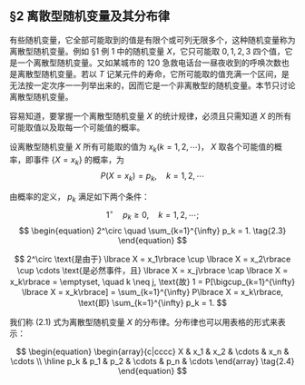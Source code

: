 ## §2 离散型随机变量及其分布律   

有些随机变量，它全部可能取到的值是有限个或可列无限多个，这种随机变量称为离散型随机变量。例如 §1 例 1 中的随机变量 $X$，它只可能取 $0, 1, 2, 3$ 四个值，它是一个离散型随机变量。又如某城市的 $120$ 急救电话台一昼夜收到的呼唤次数也是离散型随机变量。若以 $T$ 记某元件的寿命，它所可能取的值充满一个区间，是无法按一定次序一一列举出来的，因而它是一个非离散型的随机变量。本节只讨论离散型随机变量。

容易知道，要掌握一个离散型随机变量 $X$ 的统计规律，必须且只需知道 $X$ 的所有可能取值以及取每一个可能值的概率。

设离散型随机变量 $X$ 所有可能取的值为 $x_k (k = 1, 2, \cdots)$， $X$ 取各个可能值的概率，即事件 $\lbrace X = x_k\rbrace$ 的概率，为
$$
\begin{equation} 
P(X = x_k) = p_k, \quad k = 1, 2, \cdots  
\end{equation}
$$

由概率的定义， $p_k$ 满足如下两个条件：
$$
\begin{equation} 
1^\circ \quad p_k \geq 0, \quad k = 1, 2, \cdots; 
\tag{2.2}
\end{equation}
$$
$$
\begin{equation} 
2^\circ \quad \sum_{k=1}^{\infty} p_k = 1.
\tag{2.3}
\end{equation}
$$

$$
2^\circ \text{是由于} \lbrace X = x_1\rbrace \cup \lbrace X = x_2\rbrace \cup \cdots \text{是必然事件，且} \lbrace X = x_j\rbrace \cap \lbrace X = x_k\rbrace = \emptyset, \quad k \neq j, \text{故} 1 = P[\bigcup_{k=1}^{\infty} \lbrace X = x_k\rbrace] = \sum_{k=1}^{\infty} P\lbrace X = x_k\rbrace, \text{即} \sum_{k=1}^{\infty} p_k = 1.
$$

我们称 (2.1) 式为离散型随机变量 $X$ 的分布律。分布律也可以用表格的形式来表示：

$$
\begin{equation}  
\begin{array}{c|cccc}  
X & x_1 & x_2 & \cdots & x_n & \cdots \\  
\hline  
p_k & p_1 & p_2 & \cdots & p_n & \cdots  
\end{array}
\tag{2.4}  
\end{equation}
$$
